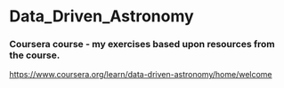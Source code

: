 # Data_Driven_Astronomy
### Coursera course - my exercises based upon resources from the course. 

https://www.coursera.org/learn/data-driven-astronomy/home/welcome
